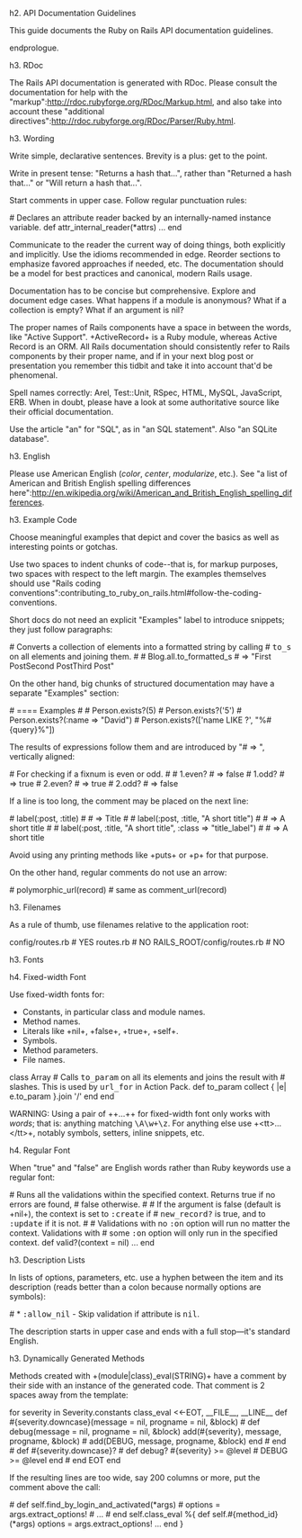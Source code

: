 h2. API Documentation Guidelines

This guide documents the Ruby on Rails API documentation guidelines.

endprologue.

h3. RDoc

The Rails API documentation is generated with RDoc. Please consult the documentation for help with the "markup":http://rdoc.rubyforge.org/RDoc/Markup.html, and also take into account these "additional directives":http://rdoc.rubyforge.org/RDoc/Parser/Ruby.html.

h3. Wording

Write simple, declarative sentences. Brevity is a plus: get to the point.

Write in present tense: "Returns a hash that...", rather than "Returned a hash that..." or "Will return a hash that...".

Start comments in upper case. Follow regular punctuation rules:

<ruby>
# Declares an attribute reader backed by an internally-named instance variable.
def attr_internal_reader(*attrs)
  ...
end
</ruby>

Communicate to the reader the current way of doing things, both explicitly and implicitly. Use the idioms recommended in edge. Reorder sections to emphasize favored approaches if needed, etc. The documentation should be a model for best practices and canonical, modern Rails usage.

Documentation has to be concise but comprehensive. Explore and document edge cases. What happens if a module is anonymous? What if a collection is empty? What if an argument is nil?

The proper names of Rails components have a space in between the words, like "Active Support". +ActiveRecord+ is a Ruby module, whereas Active Record is an ORM. All Rails documentation should consistently refer to Rails components by their proper name, and if in your next blog post or presentation you remember this tidbit and take it into account that'd be phenomenal.

Spell names correctly: Arel, Test::Unit, RSpec, HTML, MySQL, JavaScript, ERB. When in doubt, please have a look at some authoritative source like their official documentation.

Use the article "an" for "SQL", as in "an SQL statement". Also "an SQLite database".

h3. English

Please use American English (<em>color</em>, <em>center</em>, <em>modularize</em>, etc.). See "a list of American and British English spelling differences here":http://en.wikipedia.org/wiki/American_and_British_English_spelling_differences.

h3. Example Code

Choose meaningful examples that depict and cover the basics as well as interesting points or gotchas.

Use two spaces to indent chunks of code--that is, for markup purposes, two spaces with respect to the left margin. The examples themselves should use "Rails coding conventions":contributing_to_ruby_on_rails.html#follow-the-coding-conventions.

Short docs do not need an explicit "Examples" label to introduce snippets; they just follow paragraphs:

<ruby>
# Converts a collection of elements into a formatted string by calling
# <tt>to_s</tt> on all elements and joining them.
#
#   Blog.all.to_formatted_s # => "First PostSecond PostThird Post"
</ruby>

On the other hand, big chunks of structured documentation may have a separate "Examples" section:

<ruby>
# ==== Examples
#
#   Person.exists?(5)
#   Person.exists?('5')
#   Person.exists?(:name => "David")
#   Person.exists?(['name LIKE ?', "%#{query}%"])
</ruby>

The results of expressions follow them and are introduced by "# => ", vertically aligned:

<ruby>
# For checking if a fixnum is even or odd.
#
#   1.even? # => false
#   1.odd?  # => true
#   2.even? # => true
#   2.odd?  # => false
</ruby>

If a line is too long, the comment may be placed on the next line:

<ruby>
#   label(:post, :title)
#   # => <label for="post_title">Title</label>
#
#   label(:post, :title, "A short title")
#   # => <label for="post_title">A short title</label>
#
#   label(:post, :title, "A short title", :class => "title_label")
#   # => <label for="post_title" class="title_label">A short title</label>
</ruby>

Avoid using any printing methods like +puts+ or +p+ for that purpose.

On the other hand, regular comments do not use an arrow:

<ruby>
#   polymorphic_url(record)  # same as comment_url(record)
</ruby>

h3. Filenames

As a rule of thumb, use filenames relative to the application root:

<plain>
config/routes.rb            # YES
routes.rb                   # NO
RAILS_ROOT/config/routes.rb # NO
</plain>

h3. Fonts

h4. Fixed-width Font

Use fixed-width fonts for:
* Constants, in particular class and module names.
* Method names.
* Literals like +nil+, +false+, +true+, +self+.
* Symbols.
* Method parameters.
* File names.

<ruby>
class Array
  # Calls <tt>to_param</tt> on all its elements and joins the result with
  # slashes. This is used by <tt>url_for</tt> in Action Pack.
  def to_param
    collect { |e| e.to_param }.join '/'
  end
end
</ruby>

WARNING: Using a pair of +&#43;...&#43;+ for fixed-width font only works with *words*; that is: anything matching <tt>\A\w&#43;\z</tt>. For anything else  use +&lt;tt&gt;...&lt;/tt&gt;+, notably symbols, setters, inline snippets, etc.

h4. Regular Font

When "true" and "false" are English words rather than Ruby keywords use a regular font:

<ruby>
# Runs all the validations within the specified context. Returns true if no errors are found,
# false otherwise.
#
# If the argument is false (default is +nil+), the context is set to <tt>:create</tt> if
# <tt>new_record?</tt> is true, and to <tt>:update</tt> if it is not.
#
# Validations with no <tt>:on</tt> option will run no matter the context. Validations with
# some <tt>:on</tt> option will only run in the specified context.
def valid?(context = nil)
  ...
end
</ruby>

h3. Description Lists

In lists of options, parameters, etc. use a hyphen between the item and its description (reads better than a colon because normally options are symbols):

<ruby>
# * <tt>:allow_nil</tt> - Skip validation if attribute is <tt>nil</tt>.
</ruby>

The description starts in upper case and ends with a full stop—it's standard English.

h3. Dynamically Generated Methods

Methods created with +(module|class)_eval(STRING)+ have a comment by their side with an instance of the generated code. That comment is 2 spaces away from the template:

<ruby>
for severity in Severity.constants
  class_eval <<-EOT, __FILE__, __LINE__
    def #{severity.downcase}(message = nil, progname = nil, &block)  # def debug(message = nil, progname = nil, &block)
      add(#{severity}, message, progname, &block)                    #   add(DEBUG, message, progname, &block)
    end                                                              # end
                                                                     #
    def #{severity.downcase}?                                        # def debug?
      #{severity} >= @level                                          #   DEBUG >= @level
    end                                                              # end
  EOT
end
</ruby>

If the resulting lines are too wide, say 200 columns or more, put the comment above the call:

<ruby>
# def self.find_by_login_and_activated(*args)
#   options = args.extract_options!
#   ...
# end
self.class_eval %{
  def self.#{method_id}(*args)
    options = args.extract_options!
    ...
  end
}
</ruby>
